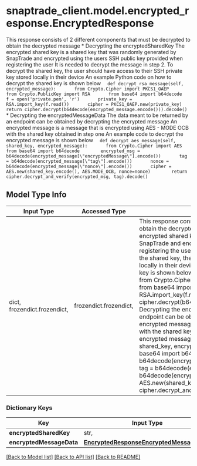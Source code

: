 # snaptrade_client.model.encrypted_response.EncryptedResponse

This response consists of 2 different components that must be decrypted to obtain the decrypted message  * Decrypting the encryptedSharedKey    The encrypted shared key is a shared key that was randomly generated by SnapTrade and encrypted using the users SSH public key provided when registering the user   It is needed to decrypt the message in step 2.    To decrypt the shared key, the user should have access to their SSH private key stored locally in their device    An example Python code on how to decrypt the shared key is shown below    ```   def decrypt_rsa_message(self, encrypted_message):       from Crypto.Cipher import PKCS1_OAEP       from Crypto.PublicKey import RSA       from base64 import b64decode        f = open('private.pem', 'r')       private_key = RSA.import_key(f.read())       cipher = PKCS1_OAEP.new(private_key)        return cipher.decrypt(b64decode(encrypted_message.encode())).decode()   ```  * Decrypting the encryptedMessageData     The data meant to be returned by an endpoint can be obtained by decrypting the encrypted message     An encrypted message is a message that is encrypted using AES - MODE OCB with the shared key obtained in step one    An example code to decrypt the encrypted message is shown below    ```   def decrypt_aes_message(self, shared_key, encrypted_message):       from Crypto.Cipher import AES       from base64 import b64decode        encrypted_msg = b64decode(encrypted_message[\"encryptedMessage\"].encode())       tag = b64decode(encrypted_message[\"tag\"].encode())       nonce = b64decode(encrypted_message[\"nonce\"].encode())       cipher = AES.new(shared_key.encode(), AES.MODE_OCB, nonce=nonce)        return cipher.decrypt_and_verify(encrypted_msg, tag).decode()   ``` 

## Model Type Info
Input Type | Accessed Type | Description | Notes
------------ | ------------- | ------------- | -------------
dict, frozendict.frozendict,  | frozendict.frozendict,  | This response consists of 2 different components that must be decrypted to obtain the decrypted message  * Decrypting the encryptedSharedKey    The encrypted shared key is a shared key that was randomly generated by SnapTrade and encrypted using the users SSH public key provided when registering the user   It is needed to decrypt the message in step 2.    To decrypt the shared key, the user should have access to their SSH private key stored locally in their device    An example Python code on how to decrypt the shared key is shown below    &#x60;&#x60;&#x60;   def decrypt_rsa_message(self, encrypted_message):       from Crypto.Cipher import PKCS1_OAEP       from Crypto.PublicKey import RSA       from base64 import b64decode        f &#x3D; open(&#x27;private.pem&#x27;, &#x27;r&#x27;)       private_key &#x3D; RSA.import_key(f.read())       cipher &#x3D; PKCS1_OAEP.new(private_key)        return cipher.decrypt(b64decode(encrypted_message.encode())).decode()   &#x60;&#x60;&#x60;  * Decrypting the encryptedMessageData     The data meant to be returned by an endpoint can be obtained by decrypting the encrypted message     An encrypted message is a message that is encrypted using AES - MODE OCB with the shared key obtained in step one    An example code to decrypt the encrypted message is shown below    &#x60;&#x60;&#x60;   def decrypt_aes_message(self, shared_key, encrypted_message):       from Crypto.Cipher import AES       from base64 import b64decode        encrypted_msg &#x3D; b64decode(encrypted_message[\&quot;encryptedMessage\&quot;].encode())       tag &#x3D; b64decode(encrypted_message[\&quot;tag\&quot;].encode())       nonce &#x3D; b64decode(encrypted_message[\&quot;nonce\&quot;].encode())       cipher &#x3D; AES.new(shared_key.encode(), AES.MODE_OCB, nonce&#x3D;nonce)        return cipher.decrypt_and_verify(encrypted_msg, tag).decode()   &#x60;&#x60;&#x60;  | 

### Dictionary Keys
Key | Input Type | Accessed Type | Description | Notes
------------ | ------------- | ------------- | ------------- | -------------
**encryptedSharedKey** | str,  | str,  |  | [optional] 
**encryptedMessageData** | [**EncryptedResponseEncryptedMessageData**](EncryptedResponseEncryptedMessageData.md) | [**EncryptedResponseEncryptedMessageData**](EncryptedResponseEncryptedMessageData.md) |  | [optional] 

[[Back to Model list]](../../README.md#documentation-for-models) [[Back to API list]](../../README.md#documentation-for-api-endpoints) [[Back to README]](../../README.md)

